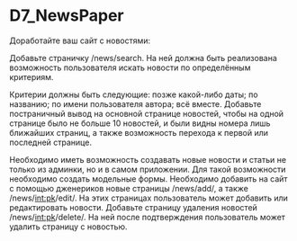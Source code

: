 # D7_NewsPaper

Доработайте ваш сайт с новостями:

Добавьте страничку /news/search.
На ней должна быть реализована возможность пользователя искать новости по определённым критериям.

Критерии должны быть следующие:
                позже какой-либо даты; 
                по названию; 
                по имени пользователя автора; 
                всё вместе.
Добавьте постраничный вывод на основной странице новостей, чтобы на одной странице было не больше 10 новостей, 
и были видны номера лишь ближайших страниц, а также возможность перехода к первой или последней странице.

Необходимо иметь возможность создавать новые новости и статьи не только из админки, но и в самом приложении. Для такой возможности необходимо создать модельные формы.
Необходимо добавить на сайт с помощью дженериков новые страницы /news/add/, а также /news/<int:pk>/edit/. На этих страницах пользователь может добавить или редактировать новости.
Добавьте страницу удаления новостей /news/<int:pk>/delete/. На ней после подтверждения пользователь может удалить страницу с новостью. 
